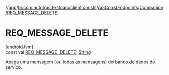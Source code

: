 //[app](../../../../index.md)/[br.com.autotrac.testnanoclient.consts](../../index.md)/[ApiConstEndpoints](../index.md)/[Companion](index.md)/[REQ_MESSAGE_DELETE](-r-e-q_-m-e-s-s-a-g-e_-d-e-l-e-t-e.md)

# REQ_MESSAGE_DELETE

[androidJvm]\
const val [REQ_MESSAGE_DELETE](-r-e-q_-m-e-s-s-a-g-e_-d-e-l-e-t-e.md): [String](https://kotlinlang.org/api/latest/jvm/stdlib/kotlin/-string/index.html)

Apaga uma mensagem (ou todas as mensagens) do banco de dados do serviço.
